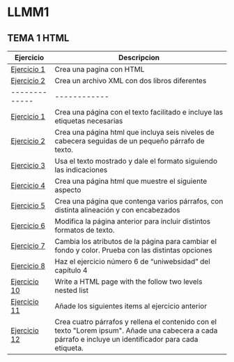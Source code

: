 # LLMM1

## TEMA 1  HTML

Ejercicio | Descripcion
------|------
[Ejercicio 1](TEMA1/HTML-IRAKLY.html)|Crea una pagina con HTML
[Ejercicio 2](TEMA1/XML-IRAKLY.xml)|Crea un archivo XML con dos libros diferentes
-------------|------------
[Ejercicio 1](TEMA1/HTML-EJ-1.html)|Crea una página con el texto facilitado e incluye las etiquetas necesarias
[Ejercicio 2](TEMA1/HTML-EJ-2.html)|Crea una página html que incluya seis niveles de cabecera seguidas de un pequeño párrafo de texto.
[Ejercicio 3](TEMA1/HTML-EJ-3.html)|Usa el texto mostrado y dale el formato siguiendo las indicaciones
[Ejercicio 4](TEMA1/HTML-EJ-4.html)|Crea una página html que muestre el siguiente aspecto
[Ejercicio 5](TEMA1/HTML-EJ-5.html)|Crea una página que contenga varios párrafos, con distinta alineación y con encabezados
[Ejercicio 6](TEMA1/HTML-EJ-6.html)|Modifica la página anterior para incluir distintos formatos de texto.
[Ejercicio 7](TEMA1/HTML-EJ-7.html)|Cambia los atributos de la página para cambiar el fondo y color. Prueba con las distintas opciones
[Ejercicio 8](TEMA1/HTML-EJ-8)|Haz el ejercicio número 6 de “uniwebsidad” del capítulo 4 
[Ejercicio 10](TEMA1/HTML-EJ-10.html)|Write a HTML page with the follow two levels nested list 
[Ejercicio 11](TEMA1/HTML-EJ-11.html)|Añade los siguientes items al ejercicio anterior
[Ejercicio 12](TEMA1/HTML-EJ-12.html)|Crea cuatro párrafos y rellena el contenido con el texto "Lorem ipsum". Añade una cabecera a cada párrafo e incluye un identificador para cada etiqueta.
